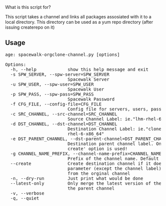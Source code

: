 What is this script for?

This script takes a channel and links all packages assosiated with it to a local directory.
This directory can be used as a yum repo directory (after issuing createrepo on it)

Usage
-----
<pre>
age: spacewalk-orgclone-channel.py [options]

Options:
  -h, --help            show this help message and exit
  -s SPW_SERVER, --spw-server=SPW_SERVER
                        Spacewalk Server
  -u SPW_USER, --spw-user=SPW_USER
                        Spacewalk User
  -p SPW_PASS, --spw-pass=SPW_PASS
                        Spacewalk Password
  -f CFG_FILE, --config-file=CFG_FILE
                        Config file for servers, users, passwords
  -c SRC_CHANNEL, --src-channel=SRC_CHANNEL
                        Source Channel Label: ie."lhm-rhel-6-x86_64"
  -d DST_CHANNEL, --dst-channel=DST_CHANNEL
                        Destination Channel Label: ie."clone-lhm-
                        rhel-6-x86_64"
  -e DST_PARENT_CHANNEL, --dst-parent-channel=DST_PARENT_CHANNEL
                        Destination parent channel label. Only needed if '--
                        create' option is used!
  -g CHANNEL_NAME_PREFIX, --channel-name-prefix=CHANNEL_NAME_PREFIX
                        Prefix of the channel name. Default to 'Clone of'
  --create              Create destination channel if it does not exist. All
                        parameter (except the channel label) will deviated
                        from the orginal channel
  -n, --dry-run         Just print what would be done
  --latest-only         Only merge the latest version of the packages found in
                        the parent channel
  -v, --verbose
  -q, --quiet
</pre>
